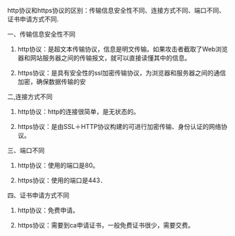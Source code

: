 http协议和https协议的区别：传输信息安全性不同、连接方式不同、端口不同、证书申请方式不同.

一、传输信息安全性不同

1. http协议：是超文本传输协议，信息是明文传输。如果攻击者截取了Web浏览器和网站服务器之间的传输报文，就可以直接读懂其中的信息。

1. https协议：是具有安全性的ssl加密传输协议，为浏览器和服务器之间的通信加密，确保数据传输的安

二,连接方式不同

1. http协议：http的连接很简单，是无状态的。

1. https协议：是由SSL＋HTTP协议构建的可进行加密传输、身份认证的网络协议。

三、端口不同

1. http协议：使用的端口是80。

1. https协议：使用的端口是443．

四、证书申请方式不同

1. http协议：免费申请。

1. https协议：需要到ca申请证书，一般免费证书很少，需要交费。